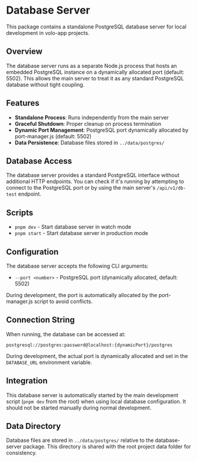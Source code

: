 # Database Server

This package contains a standalone PostgreSQL database server for local development in volo-app projects.

## Overview

The database server runs as a separate Node.js process that hosts an embedded PostgreSQL instance on a dynamically allocated port (default: 5502). This allows the main server to treat it as any standard PostgreSQL database without tight coupling.

## Features

- **Standalone Process**: Runs independently from the main server
- **Graceful Shutdown**: Proper cleanup on process termination
- **Dynamic Port Management**: PostgreSQL port dynamically allocated by port-manager.js (default: 5502)
- **Data Persistence**: Database files stored in `../data/postgres/`

## Database Access

The database server provides a standard PostgreSQL interface without additional HTTP endpoints. You can check if it's running by attempting to connect to the PostgreSQL port or by using the main server's `/api/v1/db-test` endpoint.

## Scripts

- `pnpm dev` - Start database server in watch mode
- `pnpm start` - Start database server in production mode

## Configuration

The database server accepts the following CLI arguments:

- `--port <number>` - PostgreSQL port (dynamically allocated, default: 5502)

During development, the port is automatically allocated by the port-manager.js script to avoid conflicts.

## Connection String

When running, the database can be accessed at:
```
postgresql://postgres:password@localhost:{dynamicPort}/postgres
```

During development, the actual port is dynamically allocated and set in the `DATABASE_URL` environment variable.

## Integration

This database server is automatically started by the main development script (`pnpm dev` from the root) when using local database configuration. It should not be started manually during normal development.

## Data Directory

Database files are stored in `../data/postgres/` relative to the database-server package. This directory is shared with the root project data folder for consistency. 